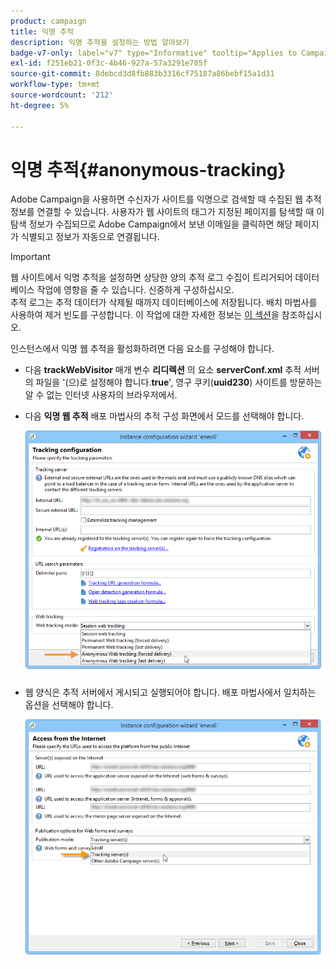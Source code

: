 ```yaml
---
product: campaign
title: 익명 추적
description: 익명 추적을 설정하는 방법 알아보기
badge-v7-only: label="v7" type="Informative" tooltip="Applies to Campaign Classic v7 only"
exl-id: f251eb21-0f3c-4b46-927a-57a3291e705f
source-git-commit: 8debcd3d8fb883b3316cf75187a86bebf15a1d31
workflow-type: tm+mt
source-wordcount: '212'
ht-degree: 5%

---
```


# 익명 추적{#anonymous-tracking}

Adobe Campaign을 사용하면 수신자가 사이트를 익명으로 검색할 때 수집된 웹 추적 정보를 연결할 수 있습니다. 사용자가 웹 사이트의 태그가 지정된 페이지를 탐색할 때 이 탐색 정보가 수집되므로 Adobe Campaign에서 보낸 이메일을 클릭하면 해당 페이지가 식별되고 정보가 자동으로 연결됩니다.

>[!IMPORTANT]
>
>웹 사이트에서 익명 추적을 설정하면 상당한 양의 추적 로그 수집이 트리거되어 데이터베이스 작업에 영향을 줄 수 있습니다. 신중하게 구성하십시오.\
>추적 로그는 추적 데이터가 삭제될 때까지 데이터베이스에 저장됩니다. 배치 마법사를 사용하여 제거 빈도를 구성합니다. 이 작업에 대한 자세한 정보는 [이 섹션](../../installation/using/deploying-an-instance.md#purging-data)을 참조하십시오.

인스턴스에서 익명 웹 추적을 활성화하려면 다음 요소를 구성해야 합니다.

* 다음 **trackWebVisitor** 매개 변수 **리디렉션** 의 요소 **serverConf.xml** 추적 서버의 파일을 &#39;(으)로 설정해야 합니다.**true**&#39;, 영구 쿠키(**uuid230**) 사이트를 방문하는 알 수 없는 인터넷 사용자의 브라우저에서.
* 다음 **익명 웹 추적** 배포 마법사의 추적 구성 화면에서 모드를 선택해야 합니다.

   ![](assets/webtracking_anonymous_set.png)

* 웹 양식은 추적 서버에서 게시되고 실행되어야 합니다. 배포 마법사에서 일치하는 옵션을 선택해야 합니다.

   ![](assets/webtracking_publication_set_for_webapps.png)
